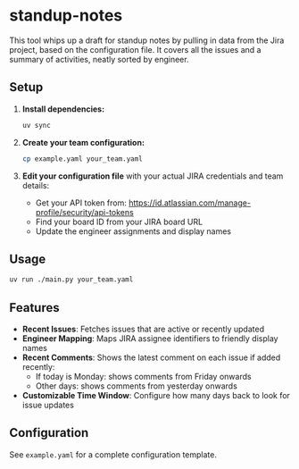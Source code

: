# standup-notes

This tool whips up a draft for standup notes by pulling in data from the Jira project, based on the configuration file. It covers all the issues and a summary of activities, neatly sorted by engineer.

## Setup

1. **Install dependencies:**
   ```bash
   uv sync
   ```

2. **Create your team configuration:**
   ```bash
   cp example.yaml your_team.yaml
   ```

3. **Edit your configuration file** with your actual JIRA credentials and team details:
   - Get your API token from: https://id.atlassian.com/manage-profile/security/api-tokens
   - Find your board ID from your JIRA board URL
   - Update the engineer assignments and display names

## Usage

```bash
uv run ./main.py your_team.yaml
```

## Features

- **Recent Issues**: Fetches issues that are active or recently updated
- **Engineer Mapping**: Maps JIRA assignee identifiers to friendly display names  
- **Recent Comments**: Shows the latest comment on each issue if added recently:
  - If today is Monday: shows comments from Friday onwards
  - Other days: shows comments from yesterday onwards
- **Customizable Time Window**: Configure how many days back to look for issue updates

## Configuration

See `example.yaml` for a complete configuration template.
